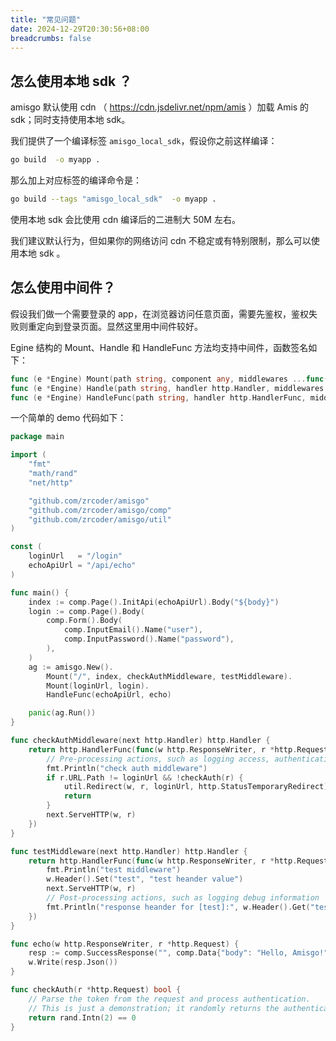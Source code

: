 ```yaml
---
title: "常见问题"
date: 2024-12-29T20:30:56+08:00
breadcrumbs: false
---
```


## 怎么使用本地 sdk ？

amisgo 默认使用 cdn （ https://cdn.jsdelivr.net/npm/amis ）加载 Amis 的 sdk；同时支持使用本地 sdk。

我们提供了一个编译标签 `amisgo_local_sdk`，假设你之前这样编译：

```sh
go build  -o myapp .
```

那么加上对应标签的编译命令是：

```sh
go build --tags "amisgo_local_sdk"  -o myapp .
```

使用本地 sdk 会比使用 cdn 编译后的二进制大 50M 左右。

我们建议默认行为，但如果你的网络访问 cdn 不稳定或有特别限制，那么可以使用本地 sdk 。

## 怎么使用中间件？

假设我们做一个需要登录的 app，在浏览器访问任意页面，需要先鉴权，鉴权失败则重定向到登录页面。显然这里用中间件较好。

Egine 结构的 Mount、Handle 和 HandleFunc 方法均支持中间件，函数签名如下：

```go
func (e *Engine) Mount(path string, component any, middlewares ...func(http.Handler) http.Handler) *Engine
func (e *Engine) Handle(path string, handler http.Handler, middlewares ...func(http.Handler) http.Handler) *Engine
func (e *Engine) HandleFunc(path string, handler http.HandlerFunc, middlewares ...func(http.Handler) http.Handler) *Engine
```

一个简单的 demo 代码如下：

```go
package main

import (
	"fmt"
	"math/rand"
	"net/http"

	"github.com/zrcoder/amisgo"
	"github.com/zrcoder/amisgo/comp"
	"github.com/zrcoder/amisgo/util"
)

const (
	loginUrl   = "/login"
	echoApiUrl = "/api/echo"
)

func main() {
	index := comp.Page().InitApi(echoApiUrl).Body("${body}")
	login := comp.Page().Body(
		comp.Form().Body(
			comp.InputEmail().Name("user"),
			comp.InputPassword().Name("password"),
		),
	)
	ag := amisgo.New().
		Mount("/", index, checkAuthMiddleware, testMiddleware).
		Mount(loginUrl, login).
		HandleFunc(echoApiUrl, echo)

	panic(ag.Run())
}

func checkAuthMiddleware(next http.Handler) http.Handler {
	return http.HandlerFunc(func(w http.ResponseWriter, r *http.Request) {
		// Pre-processing actions, such as logging access, authentication, etc.
		fmt.Println("check auth middleware")
		if r.URL.Path != loginUrl && !checkAuth(r) {
			util.Redirect(w, r, loginUrl, http.StatusTemporaryRedirect)
			return
		}
		next.ServeHTTP(w, r)
	})
}

func testMiddleware(next http.Handler) http.Handler {
	return http.HandlerFunc(func(w http.ResponseWriter, r *http.Request) {
		fmt.Println("test middleware")
		w.Header().Set("test", "test heander value")
		next.ServeHTTP(w, r)
		// Post-processing actions, such as logging debug information
		fmt.Println("response heander for [test]:", w.Header().Get("test"))
	})
}

func echo(w http.ResponseWriter, r *http.Request) {
	resp := comp.SuccessResponse("", comp.Data{"body": "Hello, Amisgo!"})
	w.Write(resp.Json())
}

func checkAuth(r *http.Request) bool {
	// Parse the token from the request and process authentication.
	// This is just a demonstration; it randomly returns the authentication result.
	return rand.Intn(2) == 0
}
```
